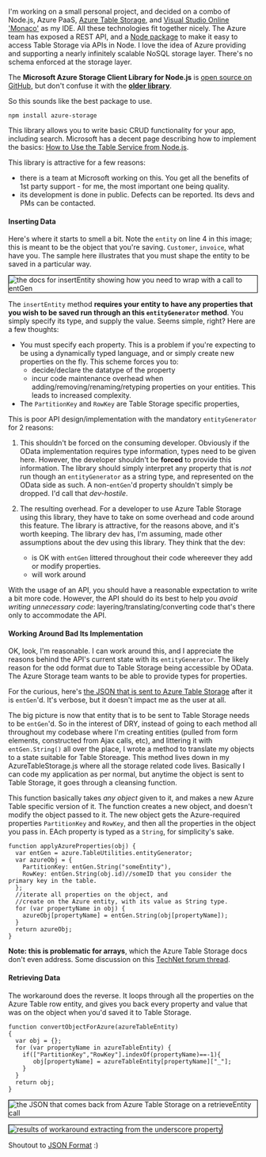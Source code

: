 <!--{Title:"Azure Node SDK Library Table Storage Is Frustrating",PublishedOn:"",Intro:"I'm moving from blob storage to table storage and finding that the table storage APIs are just frustrata-bad."}-->
<style>img{border:1px solid black;}</style>
I'm working on a small personal project, and decided on a combo of Node.js, Azure PaaS, [Azure Table Storage](http://azure.microsoft.com/en-us/documentation/articles/storage-nodejs-how-to-use-table-storage/#what-is), and [Visual Studio Online 'Monaco'](http://i.imgur.com/JRGTL5O.png) as my IDE. All these technologies fit together nicely. The Azure team has exposed a REST API, and a [Node package](https://www.npmjs.org/package/azure-storage) to make it easy to access Table Storage via APIs in Node. I love the idea of Azure providing and supporting a nearly infinitely scalable NoSQL storage layer. There's no schema enforced at the storage layer.

The **Microsoft Azure Storage Client Library for Node.js** is [open source on GitHub](https://github.com/Azure/azure-storage-node), but don't confuse it with the [**older library**](https://www.npmjs.org/package/azure).

So this sounds like the best package to use.

    npm install azure-storage 

This library allows you to write basic CRUD functionality for your app, including search. Microsoft has a decent page describing how to implement the basics: [How to Use the Table Service from Node.js](http://azure.microsoft.com/en-us/documentation/articles/storage-nodejs-how-to-use-table-storage). 

This library is attractive for a few reasons:

- there is a team at Microsoft working on this. You get all the benefits of 1st party support - for me, the most important one being quality.
- its development is done in public. Defects can be reported. Its devs and PMs can be contacted.

#### Inserting Data

Here's where it starts to smell a bit.  Note the `entity` on line 4 in this image; this is meant to be the object that you're saving. `Customer`, `invoice`, what have you. The sample here illustrates that you must shape the entity to be saved in a particular way.

![the docs for insertEntity showing how you need to wrap with a call to entGen](http://i.imgur.com/7Yn1q17.png)

The `insertEntity` method **requires your entity to have any properties that you wish to be saved run through an this `entityGenerator` method**. You simply specify its type, and supply the value. Seems simple, right? Here are a few thoughts:

- You must specify each property. This is a problem if you're expecting to be using a dynamically typed language, and or simply create new properties on the fly. This scheme forces you to:
  - decide/declare the datatype of the property
  - incur code maintenance overhead when adding/removing/renaming/retyping properties on your entities. This leads to increased complexity. 
- The `PartitionKey` and `RowKey` are Table Storage specific properties,  


This is poor API design/implementation with the mandatory `entityGenerator` for 2 reasons:

1. This shouldn't be forced on the consuming developer. Obviously if the OData implementation requires type information, types need to be given here. However, the developer shouldn't be **forced** to provide this information. The library should simply interpret any property that is *not* run though an `entityGenerator` as a string type, and represented on the OData side as such. A non-`entGen`'d property shouldn't simply be dropped. I'd call that *dev-hostile*.
 
2. The resulting overhead. For a developer to use Azure Table Storage using this library, they have to take on some overhead and code around this feature. The library is attractive, for the reasons above, and it's worth keeping. The library dev has, I'm assuming, made other assumptions about the dev using this library. They think that the dev:
	- is OK with `entGen` littered throughout their code whereever they add or modify properties.
	- will work around

With the usage of an API, you should have a reasonable expectation to write a bit more code. However, the API should do its best to help you *avoid writing unnecessary code*: layering/translating/converting code that's there only to accommodate the API.  


#### Working Around Bad Its Implementation

OK, look, I'm reasonable. I can work around this, and I appreciate the reasons behind the API's current state with its `entityGenerator`. The likely reason for the odd format due to Table Storage being accessible by OData. The Azure Storage team wants to be able to provide types for properties.

For the curious, here's [the JSON that is sent to Azure Table Storage](http://i.imgur.com/GriiDft.png) after it is `entGen`'d. It's verbose, but it doesn't impact me as the user at all. 

The big picture is now that entity that is to be sent to Table Storage needs to be `entGen`'d. So in the interest of DRY, instead of going to each method all throughout my codebase where I'm creating entities (pulled from form elements, constructed from Ajax calls, etc), and littering it with `entGen.String()` all over the place, I wrote a method to translate my objects to a state suitable for Table Storeage. This method lives down in my AzureTableStorage.js where all the storage related code lives. Basically I can code my application as per normal, but anytime the object is sent to Table Storage, it goes through a cleansing function.

This function basically takes *any object* given to it, and makes a new Azure Table specific version of it. The function creates a new object, and doesn't modify the object passed to it. The new object gets the Azure-required properties `PartitionKey` and `RowKey`, and then all the properties in the object you pass in. EAch property is typed as a `String`, for simplicity's sake.

	function applyAzureProperties(obj) {
	  var entGen = azure.TableUtilities.entityGenerator;
	  var azureObj = {
	    PartitionKey: entGen.String("someEntity"),
	    RowKey: entGen.String(obj.id)//someID that you consider the primary key in the table.
	  };
	  //iterate all properties on the object, and
	  //create on the Azure entity, with its value as String type.
	  for (var propertyName in obj) {        
	    azureObj[propertyName] = entGen.String(obj[propertyName]);        
	  }
	  return azureObj;
	}

**Note: this is problematic for arrays**, which the Azure Table Storage docs don't even address. Some discussion on this [TechNet forum thread](http://social.technet.microsoft.com/Forums/sharepoint/en-US/7d53baac-a074-4074-8fff-f47ae926ea45/storing-json-in-windows-azure-tables?forum=windowsazuredata).

#### Retrieving Data

The workaround does the reverse. It loops through all the properties on the Azure Table row entity, and gives you back every property and value that was on the object when you'd saved it to Table Storage.

	function convertObjectForAzure(azureTableEntity) 
	{
	  var obj = {};
	  for (var propertyName in azureTableEntity) {
        if(["PartitionKey","RowKey"].indexOf(propertyName)==-1){
	       obj[propertyName] = azureTableEntity[propertyName]["_"];
        }
	  }
	  return obj;
	}

![the JSON that comes back from Azure Table Storage on a retrieveEntity call](http://i.imgur.com/whZQUw2.png)

![results of workaround extracting from the underscore property](http://i.imgur.com/t9RkEAp.png)


Shoutout to [JSON Format](http://jsonformat.com/) :)

